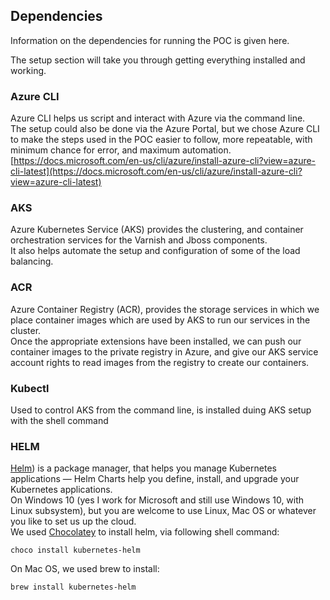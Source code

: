 ## Dependencies

Information on the dependencies for running the POC is given here.

The setup section will take you through getting everything installed and working.

### Azure CLI
Azure CLI helps us script and interact with Azure via the command line.  
The setup could also be done via the Azure Portal, but we chose Azure CLI to make the steps used in the POC easier to follow, more repeatable, with minimum chance for error, and maximum automation.  
[https://docs.microsoft.com/en-us/cli/azure/install-azure-cli?view=azure-cli-latest](https://docs.microsoft.com/en-us/cli/azure/install-azure-cli?view=azure-cli-latest)

### AKS
Azure Kubernetes Service (AKS) provides the clustering, and container orchestration services for the Varnish and Jboss components.  
It also helps automate the setup and configuration of some of the load balancing.  

### ACR
Azure Container Registry (ACR), provides the storage services in which we place container images which are used by AKS to run our services in the cluster.  
Once the appropriate extensions have been installed, we can push our container images to the private registry in Azure, and give our AKS service account rights to read images from the registry to create our containers.  

### Kubectl
Used to control AKS from the command line, is installed duing AKS setup with the shell command

### HELM
[Helm](https://helm.sh)) is a package manager, that helps you manage Kubernetes applications — Helm Charts help you define, install, and upgrade your Kubernetes applications.  
On Windows 10 (yes I work for Microsoft and still use Windows 10, with Linux subsystem), but you are welcome to use Linux, Mac OS or whatever you like to set us up the cloud.  
We used [Chocolatey](https://chocolatey.org/docs/installation) to install helm, via following shell command:

```shell
choco install kubernetes-helm
```

On Mac OS, we used brew to install:

```shell
brew install kubernetes-helm
```
